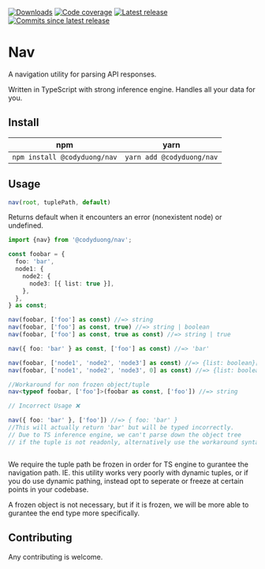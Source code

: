 [![Downloads](https://img.shields.io/npm/dm/@codyduong/nav?style=flat-square)](https://www.npmjs.com/package/@codyduong/nav)
[![Code coverage](https://img.shields.io/codecov/c/github/codyduong/nav?style=flat-square)](https://codecov.io/gh/codyduong/nav)
[![Latest release](https://img.shields.io/github/v/release/codyduong/nav?style=flat-square)](https://github.com/codyduong/nav/releases)
[![Commits since latest release](https://img.shields.io/github/commits-since/codyduong/nav/latest?style=flat-square)](https://github.com/codyduong/nav/releases)
# Nav
A navigation utility for parsing API responses.

Written in TypeScript with strong inference engine. Handles all your data for you.

## Install
| npm  | yarn |
| ------------- | ------------- |
| `npm install @codyduong/nav`  | `yarn add @codyduong/nav` |

## Usage
```typescript
nav(root, tuplePath, default) 
```
Returns default when it encounters an error (nonexistent node) or undefined.

```typescript
import {nav} from '@codyduong/nav';

const foobar = {
  foo: 'bar',
  node1: {
    node2: {
      node3: [{ list: true }],
    },
  },
} as const;

nav(foobar, ['foo'] as const) //=> string
nav(foobar, ['foo'] as const, true) //=> string | boolean
nav(foobar, ['foo'] as const, true as const) //=> string | true

nav({ foo: 'bar' } as const, ['foo'] as const) //=> 'bar'

nav(foobar, ['node1', 'node2', 'node3'] as const) //=> {list: boolean}[]
nav(foobar, ['node1', 'node2', 'node3', 0] as const) //=> {list: boolean}

//Workaround for non frozen object/tuple
nav<typeof foobar, ['foo']>(foobar as const, ['foo']) //=> string

// Incorrect Usage ❌

nav({ foo: 'bar' }, ['foo']) //=> { foo: 'bar' }
//This will actually return 'bar' but will be typed incorrectly.
// Due to TS inference engine, we can't parse down the object tree
// if the tuple is not readonly, alternatively use the workaround syntax.



```
We require the tuple path be frozen in order for TS engine to gurantee the navigation path.
IE. this utility works very poorly with dynamic tuples, or if you do use dynamic pathing, instead opt to seperate or freeze at
certain points in your codebase.

A frozen object is not necessary, but if it is frozen, we will be more able to gurantee the end type more specifically. 

## Contributing
Any contributing is welcome.
